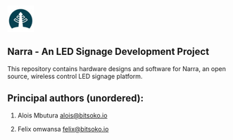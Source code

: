 ![Logo](/doc/Images/Narra-logo.jpg)

## Narra - An LED Signage Development Project

This repository contains hardware designs and software for Narra, an open source, wireless control LED signage platform.

## Principal authors (unordered): 

1. Alois Mbutura <alois@bitsoko.io> 

2. Felix omwansa <felix@bitsoko.io>



